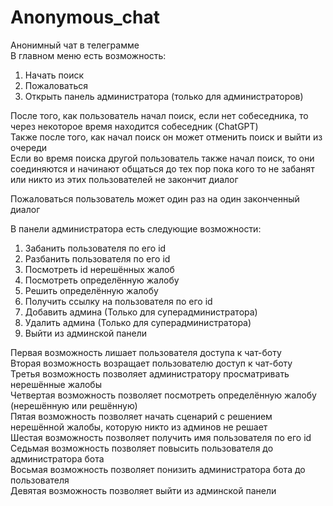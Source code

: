 # Anonymous_chat
Анонимный чат в телеграмме  
В главном меню есть возможность:
1) Начать поиск
2) Пожаловаться
3) Открыть панель администратора (только для администраторов)

После того, как пользователь начал поиск, если нет собеседника, то через некоторое время находится собеседник (ChatGPT)  
Также после того, как начал поиск он может отменить поиск и выйти из очереди  
Если во время поиска другой пользователь также начал поиск, то они соединяются и начинают общаться до тех пор пока кого то не забанят или никто из этих пользователей не закончит диалог

Пожаловаться пользователь может один раз на один законченный диалог

В панели администратора есть следующие возможности:
1) Забанить пользователя по его id
2) Разбанить пользователя по его id
3) Посмотреть id нерешённых жалоб
4) Посмотреть определённую жалобу
5) Решить определённую жалобу
6) Получить ссылку на пользователя по его id
7) Добавить админа (Только для суперадминистратора)
8) Удалить админа (Только для суперадминистратора)
9) Выйти из админской панели

Первая возможность лишает пользователя доступа к чат-боту  
Вторая возможность возращает пользователю доступ к чат-боту  
Третья возможность позволяет администратору просматривать нерешённые жалобы  
Четвертая возможность позволяет посмотреть определённую жалобу (нерешённую или решённую)  
Пятая возможность позволяет начать сценарий с решением нерешённой жалобы, которую никто из админов не решает  
Шестая возможность позволяет получить имя пользователя по его id  
Седьмая возможность позволяет повысить пользователя до администратора бота  
Восьмая возможность позволяет понизить администратора бота до пользователя  
Девятая возможность позволяет выйти из админской панели  
